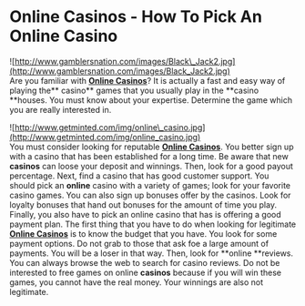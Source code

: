 # Online Casinos - How To Pick An Online Casino

  
![http://www.gamblersnation.com/images/Black\_Jack2.jpg](http://www.gamblersnation.com/images/Black_Jack2.jpg)  
Are you familiar with **[Online
Casinos](http://www.onlinecasinogames.co.uk/)**? It is actually a fast
and easy way of playing the\*\* casino\*\* games that you usually play
in the \*\*casino \*\*houses. You must know about your expertise.
Determine the game which you are really interested in.  
  
![http://www.getminted.com/img/online\_casino.jpg](http://www.getminted.com/img/online_casino.jpg)  
You must consider looking for reputable **[Online
Casinos](http://www.onlinecasinogames.co.uk/)**. You better sign up with
a casino that has been established for a long time. Be aware that new
**casinos** can loose your deposit and winnings. Then, look for a good
payout percentage. Next, find a casino that has good customer support.
You should pick an **online** casino with a variety of games; look for
your favorite casino games. You can also sign up bonuses offer by the
casinos. Look for loyalty bonuses that hand out bonuses for the amount
of time you play. Finally, you also have to pick an online casino that
has is offering a good payment plan. The first thing that you have to do
when looking for legitimate **[Online
Casinos](http://spider.arvixe.com/~bdugan/index.php?do=/blog/online-casinos-how-to-play-free-casino-games-online/)**
is to know the budget that you have. You look for some payment options.
Do not grab to those that ask foe a large amount of payments. You will
be a loser in that way. Then, look for \*\*online \*\*reviews. You can
always browse the web to search for casino reviews. Do not be interested
to free games on online **casinos** because if you will win these games,
you cannot have the real money. Your winnings are also not legitimate.
